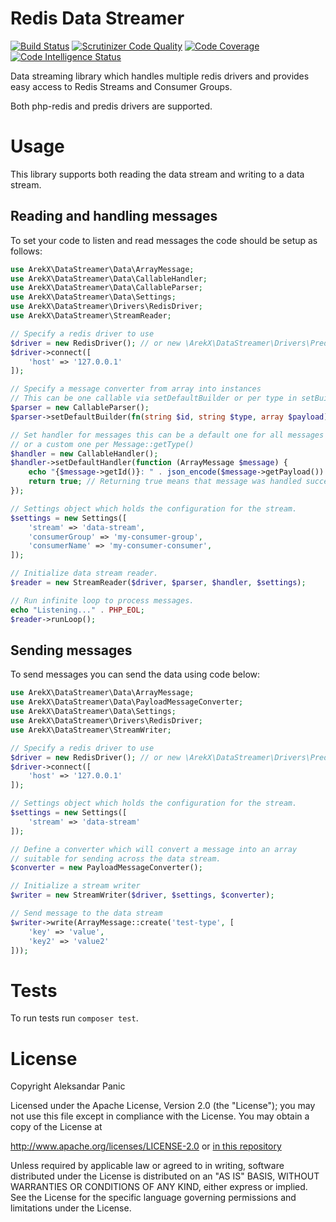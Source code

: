 # Redis Data Streamer

[![Build Status](https://scrutinizer-ci.com/g/ArekX/php-data-streamer/badges/build.png?b=master)](https://scrutinizer-ci.com/g/ArekX/php-data-streamer/build-status/master)
[![Scrutinizer Code Quality](https://scrutinizer-ci.com/g/ArekX/php-data-streamer/badges/quality-score.png?b=master)](https://scrutinizer-ci.com/g/ArekX/php-data-streamer/?branch=master)
[![Code Coverage](https://scrutinizer-ci.com/g/ArekX/php-data-streamer/badges/coverage.png?b=master)](https://scrutinizer-ci.com/g/ArekX/php-data-streamer/?branch=master)
[![Code Intelligence Status](https://scrutinizer-ci.com/g/ArekX/php-data-streamer/badges/code-intelligence.svg?b=master)](https://scrutinizer-ci.com/code-intelligence)

Data streaming library which handles multiple redis drivers
and provides easy access to Redis Streams and Consumer Groups.

Both php-redis and predis drivers are supported.

# Usage

This library supports both reading the data stream and writing to a
data stream.

## Reading and handling messages

To set your code to listen and read messages the code should be setup as follows:

```php
use ArekX\DataStreamer\Data\ArrayMessage;
use ArekX\DataStreamer\Data\CallableHandler;
use ArekX\DataStreamer\Data\CallableParser;
use ArekX\DataStreamer\Data\Settings;
use ArekX\DataStreamer\Drivers\RedisDriver;
use ArekX\DataStreamer\StreamReader;

// Specify a redis driver to use
$driver = new RedisDriver(); // or new \ArekX\DataStreamer\Drivers\PredisDriver() if Predis package is used
$driver->connect([
    'host' => '127.0.0.1'
]);

// Specify a message converter from array into instances
// This can be one callable via setDefaultBuilder or per type in setBuilder
$parser = new CallableParser();
$parser->setDefaultBuilder(fn(string $id, string $type, array $payload) => ArrayMessage::create($type, $payload, $id));

// Set handler for messages this can be a default one for all messages
// or a custom one per Message::getType()
$handler = new CallableHandler();
$handler->setDefaultHandler(function (ArrayMessage $message) {
    echo "{$message->getId()}: " . json_encode($message->getPayload()) . PHP_EOL;
    return true; // Returning true means that message was handled successfully.
});

// Settings object which holds the configuration for the stream.
$settings = new Settings([
    'stream' => 'data-stream',
    'consumerGroup' => 'my-consumer-group',
    'consumerName' => 'my-consumer-consumer',
]);

// Initialize data stream reader.
$reader = new StreamReader($driver, $parser, $handler, $settings);

// Run infinite loop to process messages.
echo "Listening..." . PHP_EOL;
$reader->runLoop();
```

## Sending messages

To send messages you can send the data using code below:

```php
use ArekX\DataStreamer\Data\ArrayMessage;
use ArekX\DataStreamer\Data\PayloadMessageConverter;
use ArekX\DataStreamer\Data\Settings;
use ArekX\DataStreamer\Drivers\RedisDriver;
use ArekX\DataStreamer\StreamWriter;

// Specify a redis driver to use
$driver = new RedisDriver(); // or new \ArekX\DataStreamer\Drivers\PredisDriver() if Predis package is used
$driver->connect([
    'host' => '127.0.0.1'
]);

// Settings object which holds the configuration for the stream.
$settings = new Settings([
    'stream' => 'data-stream'
]);

// Define a converter which will convert a message into an array
// suitable for sending across the data stream.
$converter = new PayloadMessageConverter();

// Initialize a stream writer
$writer = new StreamWriter($driver, $settings, $converter);

// Send message to the data stream
$writer->write(ArrayMessage::create('test-type', [
    'key' => 'value',
    'key2' => 'value2'
]));
```

# Tests

To run tests run `composer test`.

# License

Copyright Aleksandar Panic

Licensed under the Apache License, Version 2.0 (the "License");
you may not use this file except in compliance with the License.
You may obtain a copy of the License at

http://www.apache.org/licenses/LICENSE-2.0 or [in this repository](LICENSE.md)

Unless required by applicable law or agreed to in writing, software
distributed under the License is distributed on an "AS IS" BASIS,
WITHOUT WARRANTIES OR CONDITIONS OF ANY KIND, either express or implied.
See the License for the specific language governing permissions and
limitations under the License.